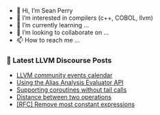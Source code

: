- 👋 Hi, I’m Sean Perry
- 👀 I’m interested in compilers (c++, COBOL, llvm)
- 🌱 I’m currently learning ...
- 💞️ I’m looking to collaborate on ...
- 📫 How to reach me ...

<!---
s66perry/s66perry is a ✨ special ✨ repository because its `README.md` (this file) appears on your GitHub profile.
You can click the Preview link to take a look at your changes.
--->
### 📕 Latest LLVM Discourse Posts

<!-- DISCOURSE-LLVM:START -->
- [LLVM community events calendar](https://discourse.llvm.org/t/llvm-community-events-calendar/63237#post_8)
- [Using the Alias Analysis Evaluator API](https://discourse.llvm.org/t/using-the-alias-analysis-evaluator-api/63258#post_2)
- [Supporting coroutines without tail calls](https://discourse.llvm.org/t/supporting-coroutines-without-tail-calls/63249#post_2)
- [Distance between two operations](https://discourse.llvm.org/t/distance-between-two-operations/61338#post_3)
- [[RFC] Remove most constant expressions](https://discourse.llvm.org/t/rfc-remove-most-constant-expressions/63179#post_11)
<!-- DISCOURSE-LLVM:END -->
